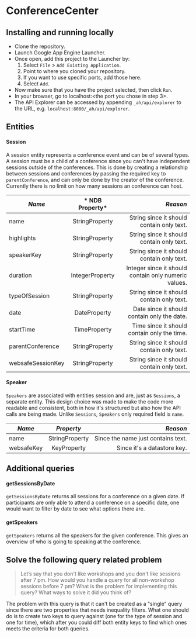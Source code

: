 # ConferenceCenter

## Installing and running locally
- Clone the repository.
- Launch Google App Engine Launcher.
- Once open, add this project to the Launcher by:
  1. Select `File` > `Add Existing Application`.
  2. Point to where you cloned your repository.
  3. If you want to use specific ports, add those here.
  4. Select `Add`.
- Now make sure that you have the project selected, then click `Run`.
- In your browser, go to localhost:<the port you chose in step 3>.
- The API Explorer can be accessed by appending `_ah/api/explorer` to the URL, e.g. `localhost:8080/_ah/api/explorer`.

## Entities
#### Session
A session entity represents a conference event and can be of several types. A session must be a child of a conference since you can't have independent sessions outside of the conferences. This is done by creating a relationship between sessions and conferences by passing the required key to `parentConference`, and can only be done by the creator of the conference. Currently there is no limit on how many sessions an conference can host.

| *Name*            | * NDB Property* | *Reason*                                             |
| ----------------- | :-------------: | ---------------------------------------------------: |
| name              | StringProperty  | String since it should contain only text.            |
| highlights        | StringProperty  | String since it should contain only text.            |
| speakerKey        | StringProperty  | String since it should contain only text.            |
| duration          | IntegerProperty | Integer since it should contain only numeric values. |
| typeOfSession     | StringProperty  | String since it should contain only text.            |
| date              | DateProperty    | Date since it should contain only the date.          |
| startTime         | TimeProperty    | Time since it should contain only the time.          |
| parentConference  | StringProperty  | String since it should contain only text.            |
| websafeSessionKey | StringProperty  | String since it should contain only text.            |


#### Speaker
`Speakers` are associated with entities session and are, just as `Sessions`, a separate entity. This design choice was made to make the code more readable and consistent, both in how it's structured but also how the API calls are being made. Unlike `Sessions`, `Speakers` only required field is `name`.   

| *Name*     | *Property*     | *Reason*                           |
| ---------- | :------------: | ---------------------------------: |
| name       | StringProperty | Since the name just contains text. |
| websafeKey | KeyProperty    | Since it's a datastore key.        |



## Additional queries
#### getSessionsByDate
`getSessionsByDate` returns all sessions for a conference on a given date. If participants are only able to attend a conference on a specific date, one would want to filter by date to see what options there are.

#### getSpeakers
`getSpeakers` returns all the speakers for the given conference. This gives an overview of who is going to speaking at the conference.

## Solve the following query related problem
> Let’s say that you don't like workshops and you don't like sessions after 7 pm. How would you handle a query for all non-workshop sessions before 7 pm? What is the problem for implementing this query? What ways to solve it did you think of?

The problem with this query is that it can't be created as a "single" query since there are two properties that needs inequality filters. What one should do is to create two keys to query against (one for the type of session and one for time), which after you could diff both entity keys to find which ones meets the criteria for both queries.
